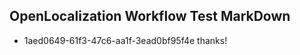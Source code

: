 ## OpenLocalization Workflow Test MarkDown
* 1aed0649-61f3-47c6-aa1f-3ead0bf95f4e thanks!

<!--HONumber=Jul16_HO4-->


